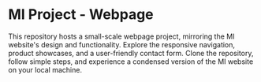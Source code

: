 # MI Project - Webpage
This repository hosts a small-scale webpage project, mirroring the MI website's design and functionality.
 Explore the responsive navigation, product showcases, and a user-friendly contact form. Clone the repository, follow simple steps,
 and experience a condensed version of the MI website on your local machine.
